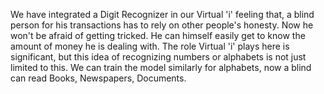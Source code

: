 We have integrated a Digit Recognizer in our Virtual 'i' feeling that, a blind person for his transactions has to rely on other people's honesty. Now he won't be afraid of getting tricked. He can himself easily get to know the amount of money he is dealing with. The role Virtual 'i' plays here is significant, but this idea of recognizing numbers or alphabets is not just limited to this. We can train the model similarly for alphabets, now a blind can read Books, Newspapers, Documents.

